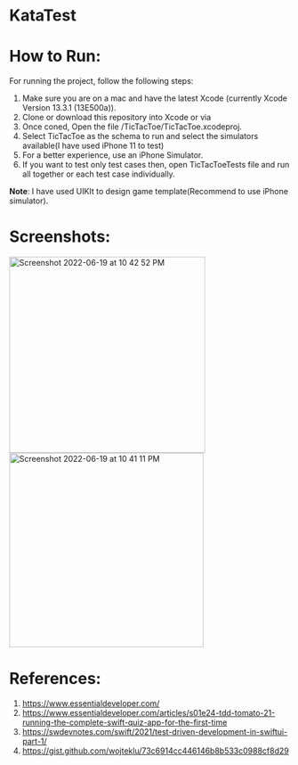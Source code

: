 # KataTest

# How to Run:

For running the project, follow the following steps:
1. Make sure you are on a mac and have the latest Xcode (currently Xcode Version 13.3.1 (13E500a)).
2. Clone or download this repository into Xcode or via
3. Once coned, Open the file /TicTacToe/TicTacToe.xcodeproj.
4. Select TicTacToe as the schema to run and select the simulators available(I have used iPhone 11 to test)
5. For a better experience, use an iPhone Simulator.
6. If you want to test only test cases then, open TicTacToeTests file and run all together or each test case individually.

**Note**: I have used UIKIt to design game template(Recommend to use iPhone simulator).

# Screenshots:

<img width="352" alt="Screenshot 2022-06-19 at 10 42 52 PM" src="https://user-images.githubusercontent.com/100867356/174499726-b935a848-e400-425b-a6a2-29290252bf63.png">
<img width="349" alt="Screenshot 2022-06-19 at 10 41 11 PM" src="https://user-images.githubusercontent.com/100867356/174499727-b9210b8b-1605-432b-aa73-6d8bcaa464da.png">


# References:

1. https://www.essentialdeveloper.com/
2. https://www.essentialdeveloper.com/articles/s01e24-tdd-tomato-21-running-the-complete-swift-quiz-app-for-the-first-time
3. https://swdevnotes.com/swift/2021/test-driven-development-in-swiftui-part-1/
4. https://gist.github.com/wojteklu/73c6914cc446146b8b533c0988cf8d29
